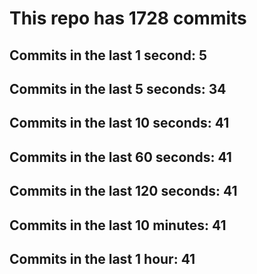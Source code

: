 # This repo has 1728 commits

## Commits in the last 1 second: 5
## Commits in the last 5 seconds: 34
## Commits in the last 10 seconds: 41
## Commits in the last 60 seconds: 41
## Commits in the last 120 seconds: 41
## Commits in the last 10 minutes: 41
## Commits in the last 1 hour: 41
